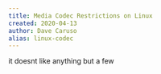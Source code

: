 ```yaml
---
title: Media Codec Restrictions on Linux
created: 2020-04-13
author: Dave Caruso
alias: linux-codec
---
```


it doesnt like anything but a few
